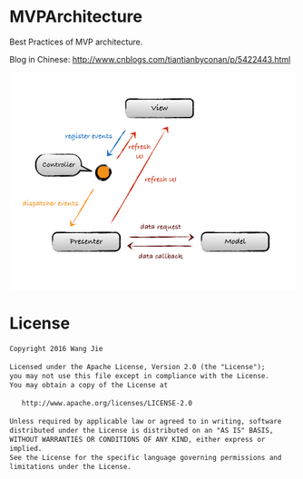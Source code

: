 # MVPArchitecture
Best Practices of MVP architecture.

Blog in Chinese: <http://www.cnblogs.com/tiantianbyconan/p/5422443.html>

![](https://raw.githubusercontent.com/wangjiegulu/wangjiegulu.github.com/master/images/mvp/MVP_Controller.jpg)

License
=======

    Copyright 2016 Wang Jie

    Licensed under the Apache License, Version 2.0 (the "License");
    you may not use this file except in compliance with the License.
    You may obtain a copy of the License at

       http://www.apache.org/licenses/LICENSE-2.0

    Unless required by applicable law or agreed to in writing, software
    distributed under the License is distributed on an "AS IS" BASIS,
    WITHOUT WARRANTIES OR CONDITIONS OF ANY KIND, either express or implied.
    See the License for the specific language governing permissions and
    limitations under the License.
